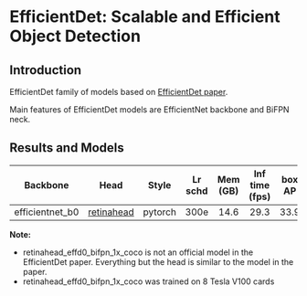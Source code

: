 # EfficientDet: Scalable and Efficient Object Detection

## Introduction
EfficientDet family of models based on [EfficientDet paper](arxiv.org/pdf/1911.09070.pdf).

Main features of EfficientDet models are EfficientNet backbone and BiFPN neck.

## Results and Models
|     Backbone    |    Head    |  Style  | Lr schd | Mem (GB) | Inf time (fps) | box AP | Download |
| :-------------: | :--------: | :-----: | :-----: | :------: | :------------: | :----: | :------: |
| efficientnet_b0 | [retinahead](./retinanet_effd0_bifpn_1x_coco.py) | pytorch |  300e   |   14.6   | 29.3           |  33.9  | [model](https://storage.openvinotoolkit.org/repositories/mmdetection/models/efficientdet/retinanet_effd0_bifpn_1x_coco/epoch_300.pth) |

**Note:**

- retinahead_effd0_bifpn_1x_coco is not an official model in the EfficientDet paper. Everything but the head is similar to the model in the paper.
- retinahead_effd0_bifpn_1x_coco was trained on 8 Tesla V100 cards
